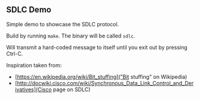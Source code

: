 ## SDLC Demo

Simple demo to showcase the SDLC protocol.

Build by running `make`. The binary will be called `sdlc`.

Will transmit a hard-coded message to itself until you exit out by pressing Ctrl-C.

Inspiration taken from:
* [https://en.wikipedia.org/wiki/Bit_stuffing]("Bit stuffing" on Wikipedia)
* [http://docwiki.cisco.com/wiki/Synchronous_Data_Link_Control_and_Derivatives](Cisco page on SDLC)

